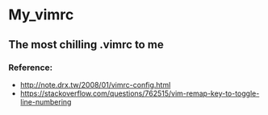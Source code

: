 # My_vimrc
## The most chilling .vimrc to me

### Reference:
* http://note.drx.tw/2008/01/vimrc-config.html
* https://stackoverflow.com/questions/762515/vim-remap-key-to-toggle-line-numbering
